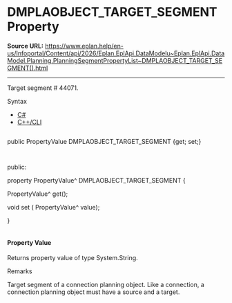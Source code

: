 # DMPLAOBJECT_TARGET_SEGMENT Property

**Source URL:** https://www.eplan.help/en-us/Infoportal/Content/api/2026/Eplan.EplApi.DataModelu~Eplan.EplApi.DataModel.Planning.PlanningSegmentPropertyList~DMPLAOBJECT_TARGET_SEGMENT().html

---

Target segment # 44071.

Syntax

- [C#](#i-syntax-CS)
- [C++/CLI](#i-syntax-CPP2005)

```
```
public PropertyValue DMPLAOBJECT_TARGET_SEGMENT {get; set;}
```
```

```
```
public:

property PropertyValue^ DMPLAOBJECT_TARGET_SEGMENT {

   PropertyValue^ get();

   void set (    PropertyValue^ value);

}
```
```

#### Property Value

Returns property value of type System.String.

Remarks

Target segment of a connection planning object. Like a connection, a connection planning object must have a source and a target.
